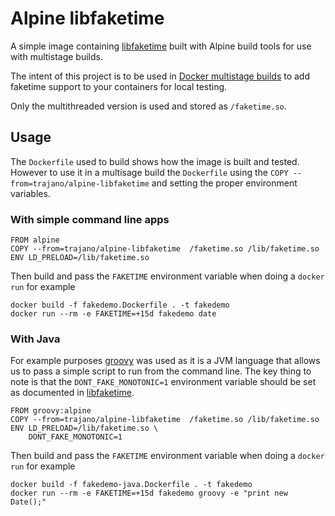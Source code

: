 Alpine libfaketime
==================
A simple image containing [libfaketime](https://github.com/wolfcw/libfaketime) built with Alpine build tools for use with multistage builds.

The intent of this project is to be used in [Docker multistage builds](https://docs.docker.com/develop/develop-images/multistage-build/) to add faketime support to your containers for local testing.

Only the multithreaded version is used and stored as `/faketime.so`.

## Usage

The `Dockerfile` used to build shows how the image is built and tested.  However to use it in a multisage build the `Dockerfile` using the `COPY --from=trajano/alpine-libfaketime` and setting the proper environment variables. 

### With simple command line apps

    FROM alpine
    COPY --from=trajano/alpine-libfaketime  /faketime.so /lib/faketime.so
    ENV LD_PRELOAD=/lib/faketime.so

Then build and pass the `FAKETIME` environment variable when doing a `docker run` for example

    docker build -f fakedemo.Dockerfile . -t fakedemo
    docker run --rm -e FAKETIME=+15d fakedemo date

### With Java

For example purposes [groovy](https://hub.docker.com/_/groovy/) was used as it is a JVM language that allows us to pass a simple script to run from the command line.  The key thing to note is that the `DONT_FAKE_MONOTONIC=1` environment variable should be set as documented in [libfaketime](https://github.com/wolfcw/libfaketime).

    FROM groovy:alpine
    COPY --from=trajano/alpine-libfaketime  /faketime.so /lib/faketime.so
    ENV LD_PRELOAD=/lib/faketime.so \
        DONT_FAKE_MONOTONIC=1

Then build and pass the `FAKETIME` environment variable when doing a `docker run` for example

    docker build -f fakedemo-java.Dockerfile . -t fakedemo
    docker run --rm -e FAKETIME=+15d fakedemo groovy -e "print new Date();"
